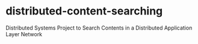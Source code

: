 # distributed-content-searching
Distributed Systems Project to Search Contents in a Distributed Application Layer Network
